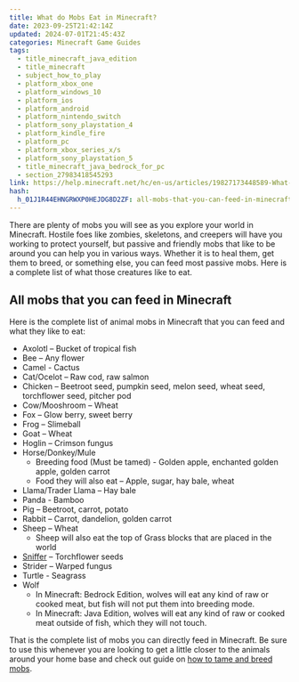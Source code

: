 ```yaml
---
title: What do Mobs Eat in Minecraft?
date: 2023-09-25T21:42:14Z
updated: 2024-07-01T21:45:43Z
categories: Minecraft Game Guides
tags:
  - title_minecraft_java_edition
  - title_minecraft
  - subject_how_to_play
  - platform_xbox_one
  - platform_windows_10
  - platform_ios
  - platform_android
  - platform_nintendo_switch
  - platform_sony_playstation_4
  - platform_kindle_fire
  - platform_pc
  - platform_xbox_series_x/s
  - platform_sony_playstation_5
  - title_minecraft_java_bedrock_for_pc
  - section_27983418545293
link: https://help.minecraft.net/hc/en-us/articles/19827173448589-What-do-Mobs-Eat-in-Minecraft
hash:
  h_01J1R44EHNGRWXP0HEJDG8D2ZF: all-mobs-that-you-can-feed-in-minecraft
---
```


There are plenty of mobs you will see as you explore your world in Minecraft. Hostile foes like zombies, skeletons, and creepers will have you working to protect yourself, but passive and friendly mobs that like to be around you can help you in various ways. Whether it is to heal them, get them to breed, or something else, you can feed most passive mobs. Here is a complete list of what those creatures like to eat.

## All mobs that you can feed in Minecraft

Here is the complete list of animal mobs in Minecraft that you can feed and what they like to eat:

- Axolotl – Bucket of tropical fish
- Bee – Any flower
- Camel - Cactus
- Cat/Ocelot – Raw cod, raw salmon
- Chicken – Beetroot seed, pumpkin seed, melon seed, wheat seed, torchflower seed, pitcher pod
- Cow/Mooshroom – Wheat
- Fox – Glow berry, sweet berry
- Frog – Slimeball
- Goat – Wheat
- Hoglin – Crimson fungus
- Horse/Donkey/Mule
  - Breeding food (Must be tamed) - Golden apple, enchanted golden apple, golden carrot
  - Food they will also eat – Apple, sugar, hay bale, wheat
- Llama/Trader Llama – Hay bale
- Panda - Bamboo
- Pig – Beetroot, carrot, potato
- Rabbit – Carrot, dandelion, golden carrot
- Sheep – Wheat
  - Sheep will also eat the top of Grass blocks that are placed in the world
- [Sniffer](../Minecraft-Game-Updates/Trails-Tales-Update-The-Sniffer.md) – Torchflower seeds
- Strider – Warped fungus
- Turtle - Seagrass
- Wolf
  - In Minecraft: Bedrock Edition, wolves will eat any kind of raw or cooked meat, but fish will not put them into breeding mode.
  - In Minecraft: Java Edition, wolves will eat any kind of raw or cooked meat outside of fish, which they will not touch.

That is the complete list of mobs you can directly feed in Minecraft. Be sure to use this whenever you are looking to get a little closer to the animals around your home base and check out guide on [how to tame and breed mobs](./How-do-I-Tame-and-Breed-Animals-in-Minecraft.md).
